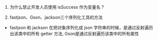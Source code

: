 1. 为什么禁止开发人员使用 isSuccess 作为变量名？

2. fastjson、Gson、jackson三个序列化工具的方法 
- fastjson 和 jackson 在把对象序列化成 json 字符串的时候，是通过反射遍历出该类中的所有 getter 方法, Gson是通过反射遍历该类中的所有属性